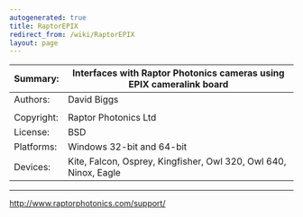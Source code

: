```yaml
---
autogenerated: true
title: RaptorEPIX
redirect_from: /wiki/RaptorEPIX
layout: page
---
```


| Summary:   | Interfaces with Raptor Photonics cameras using EPIX cameralink board |
|------------|----------------------------------------------------------------------|
| Authors:   | David Biggs                                                          |
|            |                                                                      |
| Copyright: | Raptor Photonics Ltd                                                 |
| License:   | BSD                                                                  |
| Platforms: | Windows 32-bit and 64-bit                                            |
| Devices:   | Kite, Falcon, Osprey, Kingfisher, Owl 320, Owl 640, Ninox, Eagle     |

------------------------------------------------------------------------

<http://www.raptorphotonics.com/support/>
